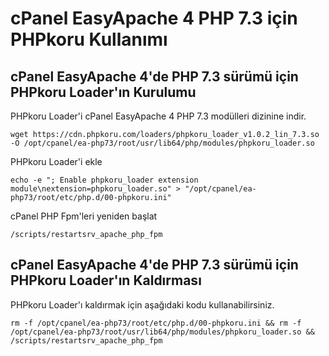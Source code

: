 # cPanel EasyApache 4 PHP 7.3 için PHPkoru Kullanımı

## cPanel EasyApache 4'de PHP 7.3 sürümü için PHPkoru Loader'ın Kurulumu

PHPkoru Loader'i cPanel EasyApache 4 PHP 7.3 modülleri dizinine indir.

```shell
wget https://cdn.phpkoru.com/loaders/phpkoru_loader_v1.0.2_lin_7.3.so -O /opt/cpanel/ea-php73/root/usr/lib64/php/modules/phpkoru_loader.so
```

PHPkoru Loader'i ekle
```shell
echo -e "; Enable phpkoru_loader extension module\nextension=phpkoru_loader.so" > "/opt/cpanel/ea-php73/root/etc/php.d/00-phpkoru.ini"
```

cPanel PHP Fpm'leri yeniden başlat
```shell
/scripts/restartsrv_apache_php_fpm
```

## cPanel EasyApache 4'de PHP 7.3 sürümü için PHPkoru Loader'ın Kaldırması

PHPkoru Loader'ı kaldırmak için aşağıdaki kodu kullanabilirsiniz.
```shell
rm -f /opt/cpanel/ea-php73/root/etc/php.d/00-phpkoru.ini && rm -f /opt/cpanel/ea-php73/root/usr/lib64/php/modules/phpkoru_loader.so && /scripts/restartsrv_apache_php_fpm
```